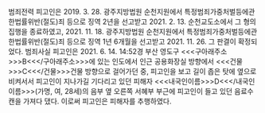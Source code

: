 범죄전력
피고인은 2019. 3. 28. 광주지방법원 순천지원에서 특정범죄가중처벌등에관한법률위반(절도)죄 등으로 징역 2년을 선고받고 2021. 2. 13. 순천교도소에서 그 형의 집행을 종료하였고, 2021. 11. 18. 광주지방법원 순천지원에서 특정범죄가중처벌등에관한법률위반(절도)죄 등으로 징역 1년 6개월을 선고받고 2021. 11. 26. 그 판결이 확정되었다.
범죄사실
피고인은 2021. 6. 14. 14:52경 부산 영도구 <<<구아래주소>>>B<<</구아래주소>>>에 있는 인도에서 인근 공용화장실 방향에서 <<<건물>>>C<<</건물>>>건물 방향으로 걸어가던 중, 피고인을 보고 길이 좁은 탓에 옆으로 비켜서서 피고인이 지나가길 기다리고 있던 피해자 <<<내국인이름>>>D<<</내국인이름>>>(가명, 여, 28세)의 음부 옆 오른쪽 서혜부 부근에 피고인이 들고 있던 음료수 캔을 가져다 댔다.
이로써 피고인은 피해자를 추행하였다.